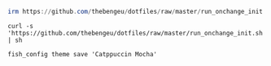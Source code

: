 ```powershell
irm https://github.com/thebengeu/dotfiles/raw/master/run_onchange_init.ps1 | iex
```

```console
curl -s 'https://github.com/thebengeu/dotfiles/raw/master/run_onchange_init.sh' | sh
```

```console
fish_config theme save 'Catppuccin Mocha'
```
